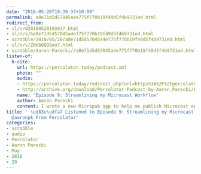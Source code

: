 ```yaml
---
date: "2018-05-20T19:39:37+10:00"
permalink: a8e71d5d57045a4e775f770b19f49d5f4b9731ed.html
redirect_from:
- sl/n/d20180520193937.html
- sl/n/s/ha8e71d5d57045a4e775f770b19f49d5f4b9731ed.html
- scrobble/2018/05/20/a8e71d5d57045a4e775f770b19f49d5f4b9731ed.html
- sl/n/s/ZNVbQQD9oo7.html
- scrobble/Aaron-Parecki//a8e71d5d57045a4e775f770b19f49d5f4b9731ed.html
listen-of:
  h-cite:
    url: https://percolator.today/podcast.xml
    photo: ""
    audio:
    - https://percolator.today/redirect.php?url=https%3A%2F%2Fpercolator.today%2Fmedia%2FEpisode_9.mp3
    - http://archive.org/download/Percolator-Podcast-by-Aaron_Parecki/Episode_9_Streamlining_my_Microcast_Workflow.mp3
    name: 'Episode 9: Streamlining my Microcast Workflow'
    author: Aaron Parecki
    content: I wrote a new Micropub app to help me publish Microcast episodes quicker
title: ' \ud83c\udfa7 Listened to Episode 9: Streamlining my Microcast Workflow by
  @aaronpk From Percolator'
categories:
- scrobble
- audio
- Percolator
- Aaron Parecki
- May
- 2018
- 20
---
```

